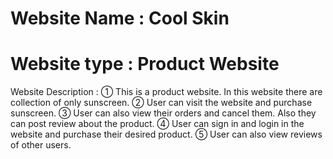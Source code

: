 # Website Name : Cool Skin
# Website type : Product Website

Website Description :
① This is a product website. In this website there are collection of only sunscreen.
② User can visit the website and purchase sunscreen.
③ User can also view their orders and cancel them. Also they can post review about the product.
④ User can sign in and login in the website and purchase their desired product.
⑤ User can also view reviews of other users.


